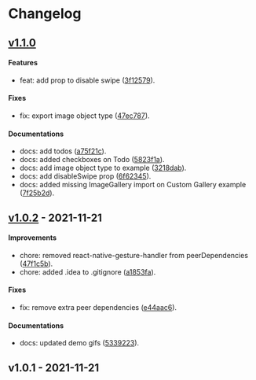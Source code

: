 # Changelog

## [v1.1.0](https://github.com/georstat/react-native-image-gallery/compare/v1.0.2...v1.1.0)

#### Features

- feat: add prop to disable swipe ([3f12579](https://github.com/georstat/react-native-image-gallery/commit/3f125790400bdecb0f5670c85c0f5131326ade05)).

#### Fixes

- fix: export image object type ([47ec787](https://github.com/georstat/react-native-image-gallery/commit/47ec787407e404e5c30f2e96a186a632ff17396f)).

#### Documentations

- docs: add todos ([a75f21c](https://github.com/georstat/react-native-image-gallery/commit/a75f21ca526aee6eabeefdd715d3c3a96b9540d5)).
- docs: added checkboxes on Todo ([5823f1a](https://github.com/georstat/react-native-image-gallery/commit/5823f1aa3970382a1c26da6576a76d0e690cf1aa)).
- docs: add image object type to example ([3218dab](https://github.com/georstat/react-native-image-gallery/commit/3218dab33435eaaf321ee9d0d63ed39a0a2143cb)).
- docs: add disableSwipe prop ([6f62345](https://github.com/georstat/react-native-image-gallery/commit/6f62345453b282cf4bcdf7538e3c1f3e19f3b26b)).
- docs: added missing ImageGallery import on Custom Gallery example ([7f25b2d](https://github.com/georstat/react-native-image-gallery/commit/7f25b2d77aabe5d7d068451fa3ce5c3c75fa2e1c)).

## [v1.0.2](https://github.com/georstat/react-native-image-gallery/compare/v1.0.1...v1.0.2) - 2021-11-21

#### Improvements

- chore: removed react-native-gesture-handler from peerDependencies ([47f1c5b](https://github.com/georstat/react-native-image-gallery/commit/47f1c5bedd2b58c6b885f8328434064354a6fc52)).
- chore: added .idea to .gitignore ([a1853fa](https://github.com/georstat/react-native-image-gallery/commit/a1853fa4e1c88b3621bdaf7bb8650191dca2c00a)).

#### Fixes

- fix: remove extra peer dependencies ([e44aac6](https://github.com/georstat/react-native-image-gallery/commit/e44aac60eb75cdf139906b75c3b90c635dca5838)).

#### Documentations

- docs: updated demo gifs ([5339223](https://github.com/georstat/react-native-image-gallery/commit/53392232794b3df23aa2406423ab208e57912a96)).

## v1.0.1 - 2021-11-21
